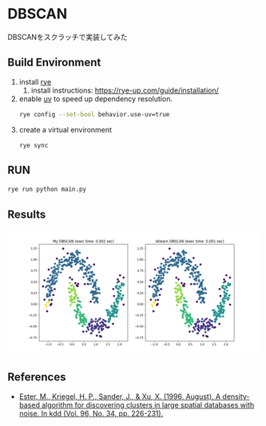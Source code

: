 # DBSCAN
DBSCANをスクラッチで実装してみた

## Build Environment

1. install [rye](https://rye-up.com/)
   1. install instructions: https://rye-up.com/guide/installation/
2. enable [uv](https://github.com/astral-sh/uv) to speed up dependency resolution.
   ```bash
   rye config --set-bool behavior.use-uv=true
   ```
3. create a virtual environment
   ```bash
   rye sync
   ```

## RUN

```bash
rye run python main.py
```

## Results

![](resources/dbscan.png)

## References

- [Ester, M., Kriegel, H. P., Sander, J., & Xu, X. (1996, August). A density-based algorithm for discovering clusters in large spatial databases with noise. In kdd (Vol. 96, No. 34, pp. 226-231).](https://cdn.aaai.org/KDD/1996/KDD96-037.pdf?source=post_page---------------------------)